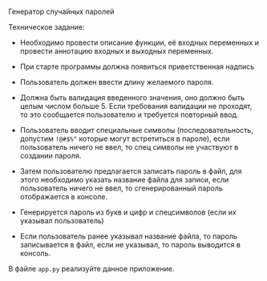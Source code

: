 Генератор случайных паролей

Техническое задание:
* Необходимо провести описание функции, её входных переменных и провести аннотацию входных и выходных переменных.


* При старте программы должна появиться приветственная надпись


* Пользователь должен ввести длину желаемого пароля.


* Должна быть валидация введенного значения, оно должно быть целым числом больше 5. 
Если требования валидации не проходят, то это сообщается пользователю и требуется повторный ввод.


* Пользователь вводит специальные символы (последовательность, допустим `!@#$%^` которые могут встретиться в пароле), 
если пользователь ничего не ввел, то спец символы не участвуют в создании пароля.


* Затем пользователю предлагается записать пароль в файл, для этого необходимо указать название файла для записи,
если пользователь ничего не ввел, то сгенерированный пароль отображается в консоле.


* Генерируется пароль из букв и цифр и спецсимволов (если их указывал пользователь) 


* Если пользователь ранее указывал название файла, то пароль записывается в файл, если не указывал, то пароль выводится в консоль.

В файле `app.py` реализуйте данное приложение.